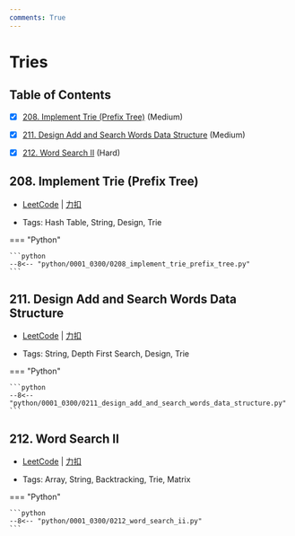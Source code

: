 ```yaml
---
comments: True
---
```


# Tries

## Table of Contents

- [x] [208. Implement Trie (Prefix Tree)](#208-implement-trie-prefix-tree) (Medium)
- [x] [211. Design Add and Search Words Data Structure](#211-design-add-and-search-words-data-structure) (Medium)
- [x] [212. Word Search II](#212-word-search-ii) (Hard)


## 208. Implement Trie (Prefix Tree)

-    [LeetCode](https://leetcode.com/problems/implement-trie-prefix-tree/) | [力扣](https://leetcode.cn/problems/implement-trie-prefix-tree/)

-   Tags: Hash Table, String, Design, Trie

=== "Python"

    ```python
    --8<-- "python/0001_0300/0208_implement_trie_prefix_tree.py"
    ```



## 211. Design Add and Search Words Data Structure

-    [LeetCode](https://leetcode.com/problems/design-add-and-search-words-data-structure/) | [力扣](https://leetcode.cn/problems/design-add-and-search-words-data-structure/)

-   Tags: String, Depth First Search, Design, Trie

=== "Python"

    ```python
    --8<-- "python/0001_0300/0211_design_add_and_search_words_data_structure.py"
    ```



## 212. Word Search II

-    [LeetCode](https://leetcode.com/problems/word-search-ii/) | [力扣](https://leetcode.cn/problems/word-search-ii/)

-   Tags: Array, String, Backtracking, Trie, Matrix

=== "Python"

    ```python
    --8<-- "python/0001_0300/0212_word_search_ii.py"
    ```



